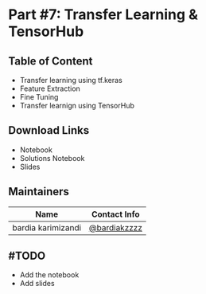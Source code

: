# Part #7: Transfer Learning & TensorHub
## Table of Content
- Transfer learning using tf.keras
- Feature Extraction
- Fine Tuning
- Transfer learnign using TensorHub

## Download Links
- Notebook
- Solutions Notebook
- Slides

## Maintainers
| Name         | Contact Info    |
| ------------- |:-------------:|
| bardia karimizandi      | [@bardiakzzzz](https://github.com/bardiakzzzz) |

## #TODO
- Add the notebook
- Add slides
